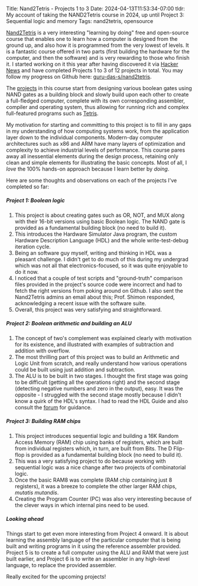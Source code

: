 Title: Nand2Tetris - Projects 1 to 3
Date: 2024-04-13T11:53:34-07:00
tldr: My account of taking the NAND2Tetris course in 2024, up until Project 3: Sequential logic and memory
Tags: nand2tetris, opensource

[Nand2Tetris](https://www.nand2tetris.org/) is a very interesting "learning by doing"
free and open-source course that enables one to learn how a computer is designed from the
ground up, and also how it is programmed from the very lowest of levels. It is a
fantastic course offered in two parts (first building the hardware for the computer,
and then the software) and is very rewarding to those who finish it. I started
working on it this year after having discovered it via [Hacker
News](https://news.ycombinator.com/item?id=38735066) and have completed Projects 1 to
3 of 12 projects in total. You may follow my progress on Github here:
[guru-das-s/nand2tetris](https://github.com/guru-das-s/nand2tetris/commits/master/).

The [projects](https://www.nand2tetris.org/course) in this course start from
designing various boolean gates using NAND gates as a building block and slowly build
upon each other to create a full-fledged computer, complete with its own corresponding
assembler, compiler and operating system, thus allowing for running rich and
complex full-featured programs such as
[Tetris](https://en.wikipedia.org/wiki/Tetris).

My motivation for starting and committing to this project is to fill in any gaps in
my understanding of how computing systems work, from the application layer down to
the individual components. Modern-day computer architectures such as x86 and ARM have
many layers of optimization and complexity to achieve industrial levels of
performance. This course pares away all inessential elements during the design
process, retaining only clean and simple elements for illustrating the basic
concepts. Most of all, I *love* the 100% hands-on approach because I learn better by
*doing*.

Here are some thoughts and observations on each of the projects I've completed so
far:

##### Project 1: Boolean logic

1. This project is about creating gates such as OR, NOT, and MUX along with their
   16-bit versions using basic Boolean logic. The NAND gate is provided as a
   fundamental building block (no need to build it).
2. This introduces the Hardware Simulator Java program, the custom Hardware
   Description Language (HDL) and the whole write-test-debug iteration cycle.
3. Being an software guy myself, writing and thinking in HDL was a pleasant
   challenge. I didn't get to do much of this during my undergrad which was not all
   that electronics-focused, so it was quite enjoyable to do it now.
4. I noticed that a couple of test scripts and "ground-truth" comparison files
   provided in the project's source code were incorrect and had to fetch the right
   versions from poking around on Github. I also sent the Nand2Tetris admins an email
   about this; Prof. Shimon responded, acknowledging a recent issue with the software
   suite.
5. Overall, this project was very satisfying and straightforward.

##### Project 2: Boolean arithmetic and building an ALU

1. The concept of two's complement was explained clearly with motivation for its
   existence, and illustrated with examples of subtraction and addition with
   overflow.
2. The most thrilling part of this project was to build an Arithmetic and Logic Unit
   from scratch, and really understand how various operations could be built using
   just addition and subtraction.
3. The ALU is to be built in two stages. I thought the first stage was going to be
   difficult (getting all the operations right) and the second stage (detecting
   negative numbers and zero in the output), easy. It was the opposite - I struggled
   with the second stage mostly because I didn't know a quirk of the HDL's syntax. I
   had to read the HDL Guide and also consult the
   [forum](http://nand2tetris-questions-and-answers-forum.52.s1.nabble.com/) for
   guidance.

##### Project 3: Building RAM chips

1. This project introduces sequential logic and building a 16K Random Access Memory
   (RAM) chip using banks of registers, which are built from individual registers
   which, in turn, are built from Bits. The D Flip-flop is provided as a fundamental
   building block (no need to build it).
2. This was a very satisfying project to do because working with sequential logic was
   a nice change after two projects of combinatorial logic.
3. Once the basic RAM8 was complete (RAM chip containing just 8 registers), it was a
   breeze to complete the other larger RAM chips, *mutatis mutandis*.
4. Creating the Program Counter (PC) was also very interesting because of the clever
   ways in which internal pins need to be used.

##### Looking ahead

Things start to get even more interesting from Project 4 onward. It is about learning
the assembly language of the particular computer that is being built and writing
programs in it using the reference assembler provided. Project 5 is to create a full
computer using the ALU and RAM that were just built earlier, and Project 6 is to
write an assembler in any high-level language, to replace the provided assembler.

Really excited for the upcoming projects!
